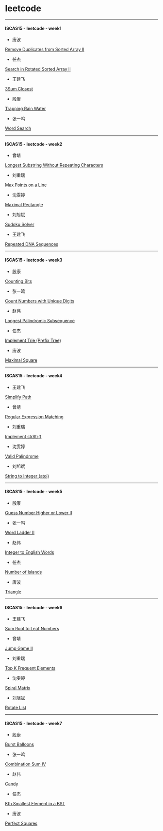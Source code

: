 # leetcode


---------
#### ISCAS15 - leetcode - week1

- 唐波

 [Remove Duplicates from Sorted Array II](https://leetcode.com/problems/remove-duplicates-from-sorted-array-ii/)

- 任杰

 [Search in Rotated Sorted Array II](https://leetcode.com/problems/search-in-rotated-sorted-array-ii/)

- 王建飞

 [3Sum Closest](https://leetcode.com/problems/3sum-closest/)

- 殷康

 [Trapping Rain Water](https://leetcode.com/problems/trapping-rain-water/)

- 张一鸣

 [Word Search](https://leetcode.com/problems/word-search/)

------------
#### ISCAS15 - leetcode - week2

- 曾靖

 [Longest Substring Without Repeating Characters](https://leetcode.com/problems/longest-substring-without-repeating-characters/)

- 刘重瑞

 [Max Points on a Line](https://leetcode.com/problems/max-points-on-a-line/)

- 沈雯婷

 [Maximal Rectangle](https://leetcode.com/problems/maximal-rectangle/)

- 刘旭斌

 [Sudoku Solver](https://leetcode.com/problems/sudoku-solver/)

- 王建飞

 [Repeated DNA Sequences](https://leetcode.com/problems/repeated-dna-sequences/)

---------
#### ISCAS15 - leetcode - week3

- 殷康

 [Counting Bits](https://leetcode.com/problems/counting-bits/)

- 张一鸣

 [Count Numbers with Unique Digits](https://leetcode.com/problems/count-numbers-with-unique-digits/)

- 赵伟

 [Longest Palindromic Subsequence](https://leetcode.com/problems/longest-palindromic-subsequence/)

- 任杰

 [Implement Trie (Prefix Tree)](https://leetcode.com/problems/implement-trie-prefix-tree/)

- 唐波

 [Maximal Square](https://leetcode.com/problems/maximal-square/)


------------


#### ISCAS15 - leetcode - week4

- 王建飞

 [Simplify Path](https://leetcode.com/problems/simplify-path/)

- 曾靖

 [Regular Expression Matching](https://leetcode.com/problems/regular-expression-matching/)

- 刘重瑞

 [Implement strStr()](https://leetcode.com/problems/implement-strstr/)

- 沈雯婷

 [Valid Palindrome](https://leetcode.com/problems/valid-palindrome/)


- 刘旭斌

 [String to Integer (atoi)](https://leetcode.com/problems/string-to-integer-atoi/)


------------


#### ISCAS15 - leetcode - week5

- 殷康

 [Guess Number Higher or Lower II](https://leetcode.com/problems/guess-number-higher-or-lower-ii/)

- 张一鸣

 [Word Ladder II](https://leetcode.com/problems/word-ladder-ii/)

- 赵伟

 [Integer to English Words](https://leetcode.com/problems/integer-to-english-words/)

- 任杰

 [Number of Islands](https://leetcode.com/problems/number-of-islands/)

- 唐波

 [Triangle](https://leetcode.com/problems/triangle/)


------------


#### ISCAS15 - leetcode - week6

- 王建飞

 [Sum Root to Leaf Numbers](https://leetcode.com/problems/sum-root-to-leaf-numbers/)

- 曾靖

 [Jump Game II](https://leetcode.com/problems/jump-game-ii/)

- 刘重瑞

 [Top K Frequent Elements](https://leetcode.com/problems/top-k-frequent-elements/)

- 沈雯婷

 [Spiral Matrix](https://leetcode.com/problems/spiral-matrix/)


- 刘旭斌

 [Rotate List](https://leetcode.com/problems/rotate-list/)
 
 
 ----------
 
 
#### ISCAS15 - leetcode - week7

- 殷康

 [Burst Balloons](https://leetcode.com/problems/burst-balloons/)

- 张一鸣

 [Combination Sum IV](https://leetcode.com/problems/combination-sum-iv/)

- 赵伟

 [Candy](https://leetcode.com/problems/candy/)

- 任杰

 [Kth Smallest Element in a BST](https://leetcode.com/problems/kth-smallest-element-in-a-bst/)

- 唐波

 [Perfect Squares](https://leetcode.com/problems/perfect-squares/)
 
